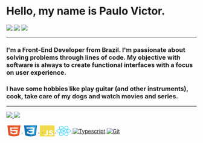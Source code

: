 <h1>Hello, my name is Paulo Victor.</h1> 

<div> 
 <a href="https://www.linkedin.com/in/pvcapuano" target="_blank"><img src="https://img.shields.io/badge/-LinkedIn-%230077B5?style=for-the-badge&logo=linkedin&logoColor=white" target="_blank"></a>    
 <a href="https://discord.gg/3DNWZStNJb" target="_blank"><img src="https://img.shields.io/badge/Discord-7289DA?style=for-the-badge&logo=discord&logoColor=white" target="_blank"></a> 
  <a href = "mailto:pvcapuano@gmail.com"><img src="https://img.shields.io/badge/-Gmail-%23333?style=for-the-badge&logo=gmail&logoColor=white" target="_blank"></a>
  </div>
  
---  

<h3>I'm a Front-End Developer from Brazil. I'm passionate about solving problems through lines of code. My objective with software is always to create functional interfaces with a focus on user experience.</h3>
<h3>I have some hobbies like play guitar (and other instruments), cook, take care of my dogs and watch movies and series.</h3>

---


<div>
  <a href="https://github.com/pvcapuano">
  <img height="150em" src="https://github-readme-stats.vercel.app/api?username=pvcapuano&count_private=true&show_icons=true&theme=tokyonight"/>
  <img height="150em" src="https://github-readme-stats.vercel.app/api/top-langs/?username=pvcapuano&layout=compact&theme=tokyonight"/>
   
</div>
  
<div style="display: inline_block"><br>
  <img align="center" alt="HTML" height="30" width="40" src="https://raw.githubusercontent.com/devicons/devicon/master/icons/html5/html5-original.svg">
  <img align="center" alt="CSS" height="30" width="40" src="https://raw.githubusercontent.com/devicons/devicon/master/icons/css3/css3-original.svg">
  <img align="center" alt="Js" height="30" width="40" src="https://raw.githubusercontent.com/devicons/devicon/master/icons/javascript/javascript-plain.svg">
  <img align="center" alt="React" height="30" width="40" src="https://raw.githubusercontent.com/devicons/devicon/master/icons/react/react-original.svg">
  <img align="center" alt="Typescript" height="30" width="40" src="https://cdn.jsdelivr.net/gh/devicons/devicon/icons/typescript/typescript-original.svg">
  <img align="center" alt="Git" height="30" width="40" src="https://cdn.jsdelivr.net/gh/devicons/devicon/icons/git/git-plain.svg">
</div>
